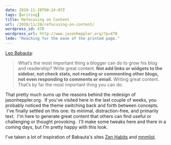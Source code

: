 ```yaml
---
date: 2010-11-28T00:24:07Z
tags: [writing]
title: Refocusing on Content
url: /2010/11/28/refocusing-on-content/
wordpress_id: 470
wordpress_url: http://www.jasonheppler.org/?p=470
lede: "Reaching for the ease of the printed page."
---
```


<a href="http://writetodone.com/2009/03/05/how-to-write-quality-posts-when-you-have-a-day-job/">Leo Babauta</a>:

>What’s the most important thing a blogger can do to grow his blog and readership? Write great content.<strong> Not add links or widgets to the sidebar, not check stats, not reading or commenting other blogs, not even responding to comments or email.</strong> Writing great content. That’s by far the most important thing you can do.

That pretty much sums up the reasons behind the redesign of jasonheppler.org.  If you've visited here in the last couple of weeks, you probably noticed the theme switching back and forth between concepts.  I've finally settled on this one: its minimal, distraction-free, and primarily text.  I'm here to generate great content that others can find useful or challenging or thought provoking.  I'll make some tweaks here and there in a coming days, but I'm pretty happy with this look.

I've taken a lot of inspiration of Babauta's sites <a href="http://zenhabits.net/">Zen Habits</a> and <a href="http://mnmlist.com/">mnmlist</a>.
